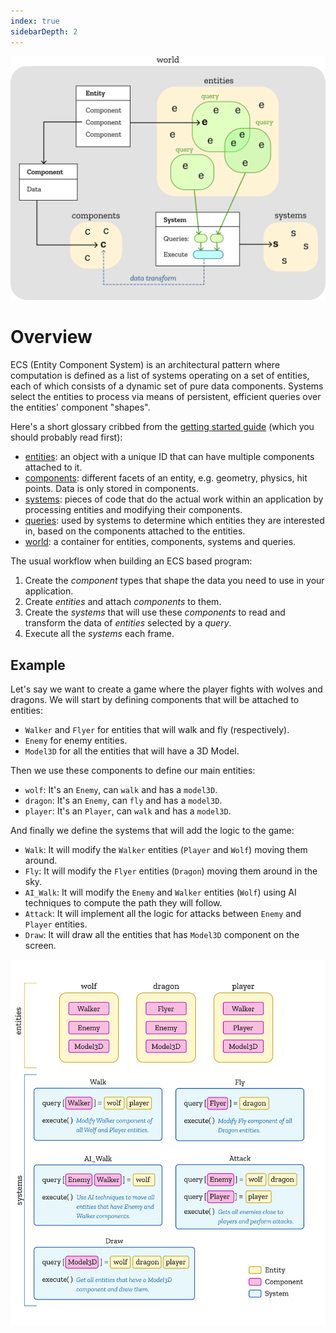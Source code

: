 ```yaml
---
index: true
sidebarDepth: 2
---
```


![ECS architecture](./images/architecture.svg)

# Overview

ECS (Entity Component System) is an architectural pattern where computation is defined as a list of systems operating on a set of entities, each of which consists of a dynamic set of pure data components.  Systems select the entities to process via means of persistent, efficient queries over the entities' component "shapes".

Here's a short glossary cribbed from the [getting started guide](../getting-started) (which you should probably read first):
- [entities](./entities): an object with a unique ID that can have multiple components attached to it.
- [components](./components): different facets of an entity, e.g. geometry, physics, hit points. Data is only stored in components.
- [systems](./systems): pieces of code that do the actual work within an application by processing entities and modifying their components.
- [queries](./queries): used by systems to determine which entities they are interested in, based on the components attached to the entities.
- [world](./world): a container for entities, components, systems and queries.

The usual workflow when building an ECS based program:
1. Create the *component* types that shape the data you need to use in your application.
2. Create *entities* and attach *components* to them.
3. Create the *systems* that will use these *components* to read and transform the data of *entities* selected by a *query*.
4. Execute all the *systems* each frame.

## Example

Let's say we want to create a game where the player fights with wolves and dragons.
We will start by defining components that will be attached to entities:
- `Walker` and `Flyer` for entities that will walk and fly (respectively).
- `Enemy` for enemy entities.
- `Model3D` for all the entities that will have a 3D Model.

Then we use these components to define our main entities:
- `wolf`: It's an `Enemy`, can `walk` and has a `model3D`.
- `dragon`: It's an `Enemy`, can `fly` and has a `model3D`.
- `player`: It's an `Player`, can `walk` and has a `model3D`.

And finally we define the systems that will add the logic to the game:
- `Walk`: It will modify the `Walker` entities (`Player` and `Wolf`) moving them around.
- `Fly`: It will modify the `Flyer` entities (`Dragon`) moving them around in the sky.
- `AI_Walk`: It will modify the `Enemy` and `Walker` entities (`Wolf`) using AI techniques to compute the path they will follow.
- `Attack`: It will implement all the logic for attacks between `Enemy` and `Player` entities.
- `Draw`: It will draw all the entities that has `Model3D` component on the screen.

![Wolves and dragons example](./images/dragons.svg)
